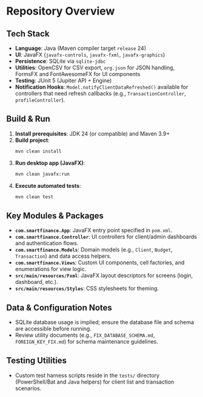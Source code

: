 # Repository Overview

## Tech Stack
- **Language**: Java (Maven compiler target `release` 24)
- **UI**: JavaFX (`javafx-controls`, `javafx-fxml`, `javafx-graphics`)
- **Persistence**: SQLite via `sqlite-jdbc`
- **Utilities**: OpenCSV for CSV export, `org.json` for JSON handling, FormsFX and FontAwesomeFX for UI components
- **Testing**: JUnit 5 (Jupiter API + Engine)
- **Notification Hooks**: `Model.notifyClientDataRefreshed()` available for controllers that need refresh callbacks (e.g., `TransactionController`, `profileController`).

## Build & Run
1. **Install prerequisites**: JDK 24 (or compatible) and Maven 3.9+
2. **Build project**:
   ```bash
   mvn clean install
   ```
3. **Run desktop app (JavaFX)**:
   ```bash
   mvn clean javafx:run
   ```
4. **Execute automated tests**:
   ```bash
   mvn clean test
   ```

## Key Modules & Packages
- **`com.smartfinance.App`**: JavaFX entry point specified in `pom.xml`.
- **`com.smartfinance.Controller`**: UI controllers for client/admin dashboards and authentication flows.
- **`com.smartfinance.Models`**: Domain models (e.g., `Client`, `Budget`, `Transaction`) and data access helpers.
- **`com.smartfinance.Views`**: Custom UI components, cell factories, and enumerations for view logic.
- **`src/main/resources/Fxml`**: JavaFX layout descriptors for screens (login, dashboard, etc.).
- **`src/main/resources/Styles`**: CSS stylesheets for theming.

## Data & Configuration Notes
- SQLite database usage is implied; ensure the database file and schema are accessible before running.
- Review utility documents (e.g., `FIX_DATABASE_SCHEMA.md`, `FOREIGN_KEY_FIX.md`) for schema maintenance guidelines.

## Testing Utilities
- Custom test harness scripts reside in the `tests/` directory (PowerShell/Bat and Java helpers) for client list and transaction scenarios.